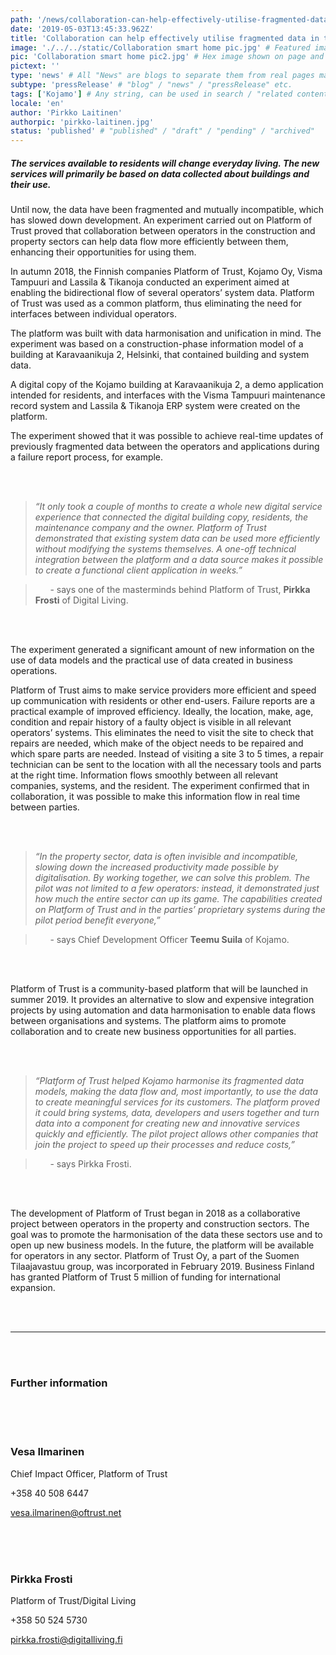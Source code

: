 ```yaml
---
path: '/news/collaboration-can-help-effectively-utilise-fragmented-data-in-the-property-sector' # path to where you want blog to be published aka https://www.platformoftrust.net//blogs/sport-venue
date: '2019-05-03T13:45:33.962Z'
title: 'Collaboration can help effectively utilise fragmented data in the property sector'
image: './../../static/Collaboration smart home pic.jpg' # Featured image shown on page and listings. Save in same folder. Don't use svg.
pic: 'Collaboration smart home pic2.jpg' # Hex image shown on page and listings. No path, just filename. Save in same folder. Don't use svg.
pictext: ''
type: 'news' # All "News" are blogs to separate them from real pages made with MarkDown, so that they appear in blog listings etc.
subtype: 'pressRelease' # "blog" / "news" / "pressRelease" etc.
tags: ['Kojamo'] # Any string, can be used in search / "related content"
locale: 'en'
author: 'Pirkko Laitinen'
authorpic: 'pirkko-laitinen.jpg'
status: 'published' # "published" / "draft" / "pending" / "archived"
---
```


##### The services available to residents will change everyday living. The new services will primarily be based on data collected about buildings and their use.

Until now, the data have been fragmented and mutually incompatible, which has slowed down development. An experiment carried out on Platform of Trust proved that collaboration between operators in the construction and property sectors can help data flow more efficiently between them, enhancing their opportunities for using them.

In autumn 2018, the Finnish companies Platform of Trust, Kojamo Oy, Visma Tampuuri and Lassila & Tikanoja conducted an experiment aimed at enabling the bidirectional flow of several operators’ system data. Platform of Trust was used as a common platform, thus eliminating the need for interfaces between individual operators.

The platform was built with data harmonisation and unification in mind. The experiment was based on a construction-phase information model of a building at Karavaanikuja 2, Helsinki, that contained building and system data.

A digital copy of the Kojamo building at Karavaanikuja 2, a demo application intended for residents, and interfaces with the Visma Tampuuri maintenance record system and Lassila & Tikanoja ERP system were created on the platform.

The experiment showed that it was possible to achieve real-time updates of previously fragmented data between the operators and applications during a failure report process, for example.

<br/><br/>

> _“It only took a couple of months to create a whole new digital service experience that connected the digital building copy, residents, the maintenance company and the owner. Platform of Trust demonstrated that existing system data can be used more efficiently without modifying the systems themselves. A one-off technical integration between the platform and a data source makes it possible to create a functional client application in weeks.”_

> &nbsp;&nbsp;&nbsp;&nbsp;&nbsp;&nbsp;- says one of the masterminds behind Platform of Trust, **Pirkka Frosti** of Digital Living.

<br/><br/>

The experiment generated a significant amount of new information on the use of data models and the practical use of data created in business operations.

Platform of Trust aims to make service providers more efficient and speed up communication with residents or other end-users. Failure reports are a practical example of improved efficiency. Ideally, the location, make, age, condition and repair history of a faulty object is visible in all relevant operators’ systems. This eliminates the need to visit the site to check that repairs are needed, which make of the object needs to be repaired and which spare parts are needed. Instead of visiting a site 3 to 5 times, a repair technician can be sent to the location with all the necessary tools and parts at the right time. Information flows smoothly between all relevant companies, systems, and the resident. The experiment confirmed that in collaboration, it was possible to make this information flow in real time between parties.

<br/><br/>

> _“In the property sector, data is often invisible and incompatible, slowing down the increased productivity made possible by digitalisation. By working together, we can solve this problem. The pilot was not limited to a few operators: instead, it demonstrated just how much the entire sector can up its game. The capabilities created on Platform of Trust and in the parties’ proprietary systems during the pilot period benefit everyone,”_

> &nbsp;&nbsp;&nbsp;&nbsp;&nbsp;&nbsp;- says Chief Development Officer **Teemu Suila** of Kojamo.

<br/><br/>

Platform of Trust is a community-based platform that will be launched in summer 2019. It provides an alternative to slow and expensive integration projects by using automation and data harmonisation to enable data flows between organisations and systems. The platform aims to promote collaboration and to create new business opportunities for all parties.

<br/><br/>

> _“Platform of Trust helped Kojamo harmonise its fragmented data models, making the data flow and, most importantly, to use the data to create meaningful services for its customers. The platform proved it could bring systems, data, developers and users together and turn data into a component for creating new and innovative services quickly and efficiently. The pilot project allows other companies that join the project to speed up their processes and reduce costs,”_

> &nbsp;&nbsp;&nbsp;&nbsp;&nbsp;&nbsp;- says Pirkka Frosti.

<br/><br/>

The development of Platform of Trust began in 2018 as a collaborative project between operators in the property and construction sectors. The goal was to promote the harmonisation of the data these sectors use and to open up new business models. In the future, the platform will be available for operators in any sector. Platform of Trust Oy, a part of the Suomen Tilaajavastuu group, was incorporated in February 2019. Business Finland has granted Platform of Trust 5 million of funding for international expansion.

<br/><br/>

<hr/>

<br/><br/>

### Further information

<br/><br/><br/>

### **Vesa Ilmarinen**

Chief Impact Officer, Platform of Trust

+358 40 508 6447

vesa.ilmarinen@oftrust.net

<br/><br/><br/>

### **Pirkka Frosti**

Platform of Trust/Digital Living

+358 50 524 5730

pirkka.frosti@digitalliving.fi

